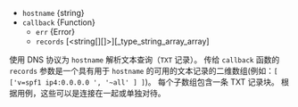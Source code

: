 <!-- YAML
added: v0.1.27
-->

<!--lint disable no-undefined-references list-item-bullet-indent-->
* `hostname` {string}
* `callback` {Function}
  * `err` {Error}
  * `records` [<string[][]>][_type_string_array_array]
<!--lint enable no-undefined-references list-item-bullet-indent-->

使用 DNS 协议为 `hostname` 解析文本查询（`TXT` 记录）。
传给 `callback` 函数的 `records` 参数是一个具有用于 `hostname` 的可用的文本记录的二维数组(例如：`[ ['v=spf1 ip4:0.0.0.0 ', '~all' ] ]`)。
每个子数组包含一条 TXT 记录块。
根据用例，这些可以是连接在一起或单独对待。
